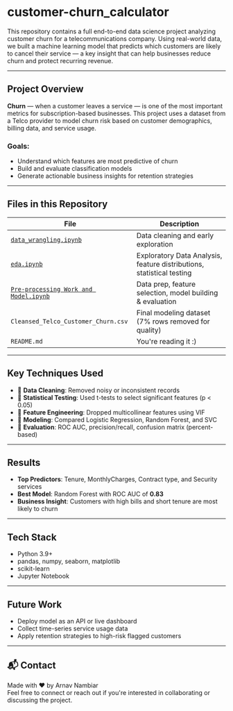 # customer-churn_calculator

This repository contains a full end-to-end data science project analyzing customer churn for a telecommunications company. Using real-world data, we built a machine learning model that predicts which customers are likely to cancel their service — a key insight that can help businesses reduce churn and protect recurring revenue.

---

## Project Overview

**Churn** — when a customer leaves a service — is one of the most important metrics for subscription-based businesses. This project uses a dataset from a Telco provider to model churn risk based on customer demographics, billing data, and service usage.

### Goals:
- Understand which features are most predictive of churn
- Build and evaluate classification models
- Generate actionable business insights for retention strategies

---

## Files in this Repository

| File | Description |
|------|-------------|
| [`data_wrangling.ipynb`](https://github.com/ovoarnav/customer-churn_calculator/blob/main/data_wrangling.ipynb) | Data cleaning and early exploration |
| [`eda.ipynb`](https://github.com/ovoarnav/customer-churn_calculator/blob/main/eda.ipynb) | Exploratory Data Analysis, feature distributions, statistical testing |
| [`Pre-processing Work and Model.ipynb`](https://github.com/ovoarnav/customer-churn_calculator/blob/main/Pre-processing%20Work%20and%20Model.ipynb) | Data prep, feature selection, model building & evaluation |
| `Cleansed_Telco_Customer_Churn.csv` | Final modeling dataset (7% rows removed for quality) |
| `README.md` | You're reading it :) |

---

## Key Techniques Used

- 🔹 **Data Cleaning**: Removed noisy or inconsistent records
- 🔹 **Statistical Testing**: Used t-tests to select significant features (p < 0.05)
- 🔹 **Feature Engineering**: Dropped multicollinear features using VIF
- 🔹 **Modeling**: Compared Logistic Regression, Random Forest, and SVC
- 🔹 **Evaluation**: ROC AUC, precision/recall, confusion matrix (percent-based)

---

## Results

- **Top Predictors**: Tenure, MonthlyCharges, Contract type, and Security services
- **Best Model**: Random Forest with ROC AUC of **0.83**
- **Business Insight**: Customers with high bills and short tenure are most likely to churn

---

##  Tech Stack

- Python 3.9+
- pandas, numpy, seaborn, matplotlib
- scikit-learn
- Jupyter Notebook

---

## Future Work

- Deploy model as an API or live dashboard
- Collect time-series service usage data
- Apply retention strategies to high-risk flagged customers

---

## 📬 Contact

Made with ❤️ by Arnav Nambiar  
Feel free to connect or reach out if you're interested in collaborating or discussing the project.
